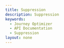 ```yaml
---
title: Suppression
description: Suppression
keywords: 
  - Journey Optimizer
  - API Documentation
  - Suppression
layout: none
---
```


<RedoclyAPIBlock src="https://raw.githubusercontent.com/AdobeDocs/journey-optimizer-apis/main/src/swagger-specs/suppression.yaml"/>

